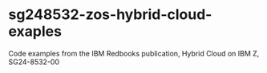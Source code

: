 # sg248532-zos-hybrid-cloud-exaples
Code examples from the IBM Redbooks publication, Hybrid Cloud on IBM Z, SG24-8532-00
